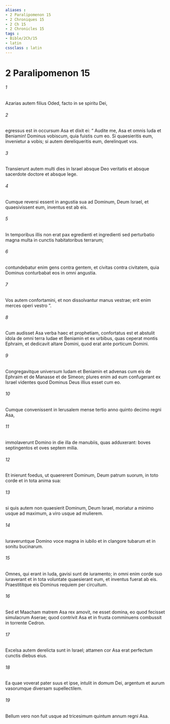 ```yaml
---
aliases : 
- 2 Paralipomenon 15
- 2 Chroniques 15
- 2 Ch 15
- 2 Chronicles 15
tags : 
- Bible/2Ch/15
- latin
cssclass : latin
---
```


# 2 Paralipomenon 15

###### 1
Azarias autem filius Oded, facto in se spiritu Dei, 
###### 2
egressus est in occursum Asa et dixit ei: “ Audite me, Asa et omnis Iuda et Beniamin! Dominus vobiscum, quia fuistis cum eo. Si quaesieritis eum, invenietur a vobis; si autem dereliqueritis eum, derelinquet vos. 
###### 3
Transierunt autem multi dies in Israel absque Deo veritatis et absque sacerdote doctore et absque lege. 
###### 4
Cumque reversi essent in angustia sua ad Dominum, Deum Israel, et quaesivissent eum, inventus est ab eis. 
###### 5
In temporibus illis non erat pax egredienti et ingredienti sed perturbatio magna multa in cunctis habitatoribus terrarum; 
###### 6
contundebatur enim gens contra gentem, et civitas contra civitatem, quia Dominus conturbabat eos in omni angustia. 
###### 7
Vos autem confortamini, et non dissolvantur manus vestrae; erit enim merces operi vestro ”.
###### 8
Cum audisset Asa verba haec et prophetiam, confortatus est et abstulit idola de omni terra Iudae et Beniamin et ex urbibus, quas ceperat montis Ephraim, et dedicavit altare Domini, quod erat ante porticum Domini. 
###### 9
Congregavitque universum Iudam et Beniamin et advenas cum eis de Ephraim et de Manasse et de Simeon; plures enim ad eum confugerant ex Israel videntes quod Dominus Deus illius esset cum eo.
###### 10
Cumque convenissent in Ierusalem mense tertio anno quinto decimo regni Asa, 
###### 11
immolaverunt Domino in die illa de manubiis, quas adduxerant: boves septingentos et oves septem milia. 
###### 12
Et inierunt foedus, ut quaererent Dominum, Deum patrum suorum, in toto corde et in tota anima sua: 
###### 13
si quis autem non quaesierit Dominum, Deum Israel, moriatur a minimo usque ad maximum, a viro usque ad mulierem. 
###### 14
Iuraveruntque Domino voce magna in iubilo et in clangore tubarum et in sonitu bucinarum. 
###### 15
Omnes, qui erant in Iuda, gavisi sunt de iuramento; in omni enim corde suo iuraverant et in tota voluntate quaesierant eum, et inventus fuerat ab eis. Praestititque eis Dominus requiem per circuitum.
###### 16
Sed et Maacham matrem Asa rex amovit, ne esset domina, eo quod fecisset simulacrum Aserae; quod contrivit Asa et in frusta comminuens combussit in torrente Cedron. 
###### 17
Excelsa autem derelicta sunt in Israel; attamen cor Asa erat perfectum cunctis diebus eius. 
###### 18
Ea quae voverat pater suus et ipse, intulit in domum Dei, argentum et aurum vasorumque diversam supellectilem. 
###### 19
Bellum vero non fuit usque ad tricesimum quintum annum regni Asa.
